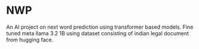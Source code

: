 # NWP
An AI project on next word prediction using transformer based models. Fine tuned meta llama 3.2 1B using dataset consisting of indian legal document from hugging face. 
